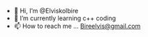 - 👋 Hi, I’m @Elviskolbire
- 🌱 I’m currently learning  c++ coding 
- 📫 How to reach me ... Bireelvis@gmail.com 


<!---
Elviskolbire/Elviskolbire is a ✨ special ✨ repository because its `README.md` (this file) appears on your GitHub profile.
You can click the Preview link to take a look at your changes.
--->
